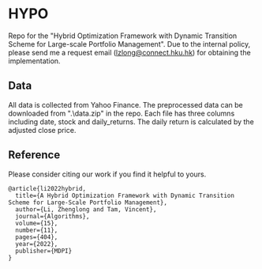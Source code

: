 # HYPO
Repo for the "Hybrid Optimization Framework with Dynamic Transition Scheme for Large-scale Portfolio Management". Due to the internal policy, please send me a request email (lzlong@connect.hku.hk) for obtaining the implementation.

## Data 
All data is collected from Yahoo Finance. The preprocessed data can be downloaded from ".\data.zip" in the repo. Each file has three columns including date, stock and daily_returns. The daily return is calculated by the adjusted close price.


## Reference
Please consider citing our work if you find it helpful to yours.
```
@article{li2022hybrid,
  title={A Hybrid Optimization Framework with Dynamic Transition Scheme for Large-Scale Portfolio Management},
  author={Li, Zhenglong and Tam, Vincent},
  journal={Algorithms},
  volume={15},
  number={11},
  pages={404},
  year={2022},
  publisher={MDPI}
}
```
